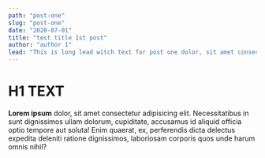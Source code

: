 ```yaml
---
path: "post-one"
slug: "post-one"
date: "2020-07-01"
title: "test title 1st post"
author: "author 1"
lead: "This is long lead witch text for post one dolor, sit amet consectetur adipisicing"
---
```


# H1 TEXT

**Lorem ipsum** dolor, sit amet consectetur adipisicing elit. Necessitatibus in sunt dignissimos ullam dolorum, cupiditate, accusamus id aliquid officia optio tempore aut soluta! Enim quaerat, ex, perferendis dicta delectus expedita deleniti ratione dignissimos, laboriosam corporis quos unde harum omnis nihil?
